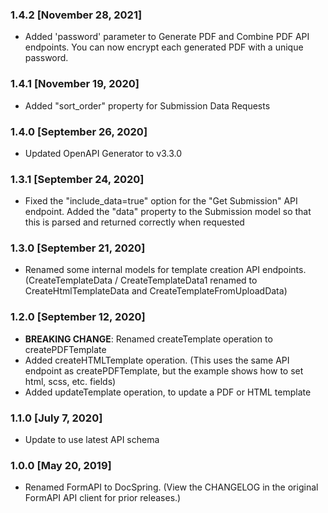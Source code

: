 ### 1.4.2 [November 28, 2021]

- Added 'password' parameter to Generate PDF and Combine PDF API endpoints. You can now encrypt each generated PDF with a unique password.

### 1.4.1 [November 19, 2020]

- Added "sort_order" property for Submission Data Requests

### 1.4.0 [September 26, 2020]

- Updated OpenAPI Generator to v3.3.0

### 1.3.1 [September 24, 2020]

- Fixed the "include_data=true" option for the "Get Submission" API endpoint. Added the "data" property to the Submission model so that this is parsed and returned correctly when requested

### 1.3.0 [September 21, 2020]

- Renamed some internal models for template creation API endpoints. (CreateTemplateData / CreateTemplateData1 renamed to CreateHtmlTemplateData and CreateTemplateFromUploadData)

### 1.2.0 [September 12, 2020]

- **BREAKING CHANGE**: Renamed createTemplate operation to createPDFTemplate
- Added createHTMLTemplate operation. (This uses the same API endpoint as createPDFTemplate, but the example shows how to set html, scss, etc. fields)
- Added updateTemplate operation, to update a PDF or HTML template

### 1.1.0 [July 7, 2020]

- Update to use latest API schema

### 1.0.0 [May 20, 2019]

- Renamed FormAPI to DocSpring. (View the CHANGELOG in the original FormAPI API client for prior releases.)
